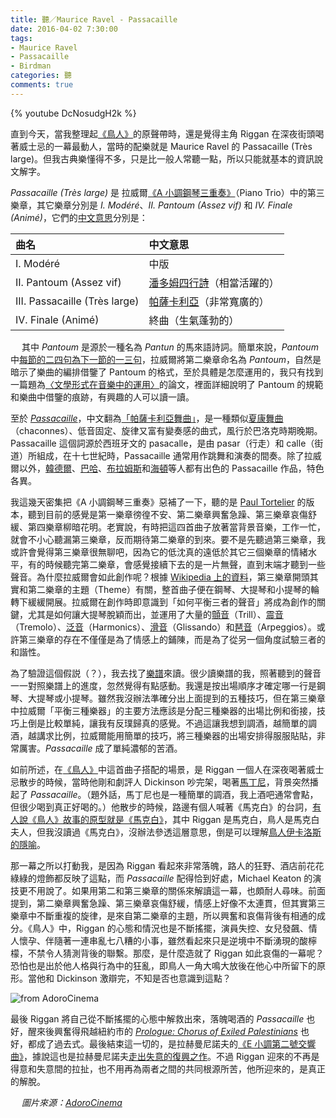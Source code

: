 ```yaml
---
title: 聽／Maurice Ravel - Passacaille
date: 2016-04-02 7:30:00
tags: 
- Maurice Ravel
- Passacaille
- Birdman
categories: 聽
comments: true
---
```

{% youtube DcNosudgH2k %}

直到今天，當我整理起[《鳥人》](http://s.mcknote.com/1qnEsyI)的原聲帶時，還是覺得主角 Riggan 在深夜街頭喝著威士忌的一幕最動人，當時的配樂就是 Maurice Ravel 的 Passacaille (Très large)。但我古典樂懂得不多，只是比一般人常聽一點，所以只能就基本的資訊說文解字。<!--more-->

*Passacaille (Très large)* 是 拉威爾[《A 小調鋼琴三重奏》](http://s.mcknote.com/1RSQpm2)（Piano Trio）中的第三樂章，其它樂章分別是 *I. Modéré*、*II. Pantoum (Assez vif)* 和 *IV. Finale (Animé)*，它們的[中文意思](http://www.m-restaurantgroup.com/mbund/m-m-event-detail-en/events/crystal-chamber-music-shanghai-conservatorys-atelier-of-chamber-music.html)分別是：

|曲名|中文意思|
|:----|:----|
|I. Modéré|中版|
|II. Pantoum (Assez vif)|[潘多姆四行詩](https://en.wikipedia.org/wiki/Pantoum)（相當活躍的）|
|III. Passacaille (Très large)|[帕薩卡利亞](https://en.wikipedia.org/wiki/Passacaglia)（非常寬廣的）|
|IV. Finale (Animé)|終曲（生氣蓬勃的）|

　
其中 *Pantoum* 是源於一種名為 *Pantun* 的馬來語詩詞。簡單來說，*Pantoum* 中[每節的二四句為下一節的一三句](https://www.douban.com/note/322172517/)，拉威爾將第二樂章命名為 *Pantoum*，自然是暗示了樂曲的編排借鑒了 Pantoum 的格式，至於具體是怎麼運用的，我只有找到一篇題為[〈文學形式在音樂中的運用〉](http://www.feu.edu.tw/edu/gec/GE_WEB/c_b/9701/123-141.pdf)的論文，裡面詳細說明了 Pantoum 的規範和樂曲中借鑒的痕跡，有興趣的人可以讀一讀。

至於 [*Passacaille*](https://en.wikipedia.org/wiki/Passacaglia)，中文翻為[「帕薩卡利亞舞曲」](https://zh.wikipedia.org/wiki/%E5%B8%95%E8%96%A9%E5%8D%A1%E5%88%A9%E4%BA%9E%E8%88%9E%E6%9B%B2)，是一種類似[夏康舞曲](https://en.wikipedia.org/wiki/Chaconne)（chaconnes）、低音固定、旋律又富有變奏感的曲式，風行於巴洛克時期晚期。Passacaille 這個詞源於西班牙文的 pasacalle，是由 pasar（行走）和 calle（街道）所組成，在十七世紀時，Passacaille 通常用作跳舞和演奏的間奏。除了拉威爾以外，[韓德爾](https://www.youtube.com/watch?v=KLwwbCfT2OU)、[巴哈](https://www.youtube.com/watch?v=F51uHpH3yQk)、[布拉姆斯](https://www.youtube.com/watch?v=WZGWB93-mmI)和[海頓](https://www.youtube.com/watch?v=qNsxXued784)等人都有出色的 Passacaille 作品，特色各異。

我這幾天密集把《A 小調鋼琴三重奏》惡補了一下，聽的是 [Paul Tortelier](https://en.wikipedia.org/wiki/Paul_Tortelier) 的版本，聽到目前的感覺是第一樂章徬徨不安、第二樂章興奮急躁、第三樂章哀傷舒緩、第四樂章柳暗花明。老實說，有時把這四首曲子放著當背景音樂，工作一忙，就會不小心聽漏第三樂章，反而期待第二樂章的到來。要不是先聽過第三樂章，我或許會覺得第三樂章很無聊吧，因為它的低沈真的遠低於其它三個樂章的情緒水平，有的時候聽完第二樂章，會感覺接續下去的是一片無聲，直到末端才聽到一些聲音。為什麼拉威爾會如此創作呢？根據 [Wikipedia 上的資料](http://s.mcknote.com/1RSQpm2)，第三樂章開頭其實和第二樂章的主題（Theme）有關，整首曲子便在鋼琴、大提琴和小提琴的輪轉下緩緩開展。拉威爾在創作時即意識到「如何平衡三者的聲音」將成為創作的關鍵，尤其是如何讓大提琴脫穎而出，並運用了大量的[顫音](http://zmusic.tw/2015/11/28/music_terms_trillo_and_tremolo/)（Trill）、[震音](http://zmusic.tw/2015/11/28/music_terms_trillo_and_tremolo/)（Tremolo）、[泛音](http://s.mcknote.com/237slE7)（Harmonics）、[滑音](https://zh.wikipedia.org/zh-hk/滑音)（Glissando）和[琶音](https://zh.wikipedia.org/zh-hk/琶音)（Arpeggios）。或許第三樂章的存在不僅僅是為了情感上的鋪陳，而是為了從另一個角度試驗三者的和諧性。

為了驗證這個假説（？），我去找了[樂譜](http://files.sheetmusicarchive.net/compositions_i/Ravel_-_Piano_Trio__score__bw_.pdf)來讀。很少讀樂譜的我，照著聽到的聲音一一對照樂譜上的進度，忽然覺得有點感動。我還是按出場順序才確定哪一行是鋼琴、大提琴或小提琴。雖然我沒辦法準確分出上面提到的五種技巧，但在第三樂章中拉威爾「平衡三種樂器」的主要方法應該是分配三種樂器的出場比例和銜接，技巧上倒是比較單純，讓我有反璞歸真的感覺。不過這讓我想到調酒，越簡單的調酒，越講求比例，拉威爾能用簡單的技巧，將三種樂器的出場安排得服服貼貼，非常厲害。*Passacaille* 成了單純濃郁的苦酒。

如前所述，在[《鳥人》](http://s.mcknote.com/1qnEsyI)中這首曲子搭配的場景，是 Riggan 一個人在深夜喝著威士忌散步的時候，當時他剛和劇評人 Dickinson 吵完架，喝著[馬丁尼](https://zh.wikipedia.org/zh-hk/乾馬丁尼)，背景突然播起了 *Passacaille*。（題外話，馬丁尼也是一種簡單的調酒，我上酒吧通常會點，但很少喝到真正好喝的。）他散步的時候，路邊有個人喊著《馬克白》的台詞，[有人說《鳥人》故事的原型就是《馬克白》](http://pidanlikesmovie.pixnet.net/blog/post/407297944-birdman-or-the-unexpected-virtue-of-igonorance%EF%BC%9A%E9%B3%A5%E4%BA%BA)，其中 Riggan 是馬克白，鳥人是馬克白夫人，但我沒讀過《馬克白》，沒辦法參透這層意思，倒是可以理解[鳥人伊卡洛斯的隱喻](http://opinion.cw.com.tw/blog/profile/211/article/2303)。

那一幕之所以打動我，是因為 Riggan 看起來非常落魄，路人的狂野、酒店前花花綠綠的燈飾都反映了這點，而 *Passacaille* 配得恰到好處，Michael Keaton 的演技更不用說了。如果用第二和第三樂章的關係來解讀這一幕，也頗耐人尋味。前面提到，第二樂章興奮急躁、第三樂章哀傷舒緩，情感上好像不太連貫，但其實第三樂章中不斷重複的旋律，是來自第二樂章的主題，所以興奮和哀傷背後有相通的成分。《鳥人》中，Riggan 的心態和情況也是不斷搖擺，演員失控、女兒發飆、情人懷孕、伴隨著一連串亂七八糟的小事，雖然看起來只是逆境中不斷湧現的酸檸檬，不禁令人猜測背後的聯繫。那麼，是什麼造就了 Riggan 如此哀傷的一幕呢？恐怕也是出於他人格與行為中的狂亂，即鳥人一角大鳴大放後在他心中所留下的原形。當他和 Dickinson 激辯完，不知是否也意識到這點？

![from AdoroCinema](https://i.imgur.com/3EvX04W.jpg)

最後 Riggan 將自己從不斷搖擺的心態中解救出來，落魄喝酒的 *Passacaille* 也好，醒來後興奮得飛越紐約市的 [*Prologue: Chorus of Exiled Palestinians*](https://www.youtube.com/watch?v=UwJuosANrLw) 也好，都成了過去式。最後結束這一切的，是拉赫曼尼諾夫的[《E 小調第二號交響曲》](https://www.youtube.com/watch?v=iSJsQm6jl6o)，據說這也是拉赫曼尼諾夫[走出失意的復興之作](http://s.mcknote.com/1V0ldrG)。不過 Riggan 迎來的不再是得意和失意間的拉扯，也不用再為兩者之間的共同根源所苦，他所迎來的，是真正的解脫。

　
*圖片來源：[AdoroCinema](http://www.adorocinema.com/filmes/filme-216633/criticas-adorocinema/)*
